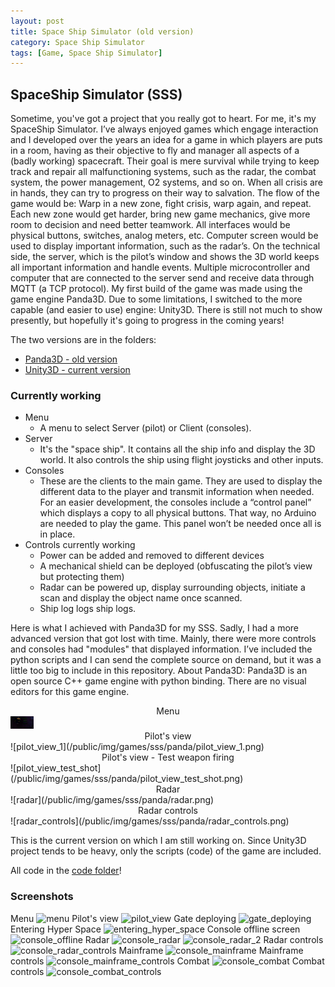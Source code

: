 ```yaml
---
layout: post
title: Space Ship Simulator (old version)
category: Space Ship Simulator
tags: [Game, Space Ship Simulator]
---
```

## SpaceShip Simulator (SSS)
Sometime, you've got a project that you really got to heart. For me, it's my SpaceShip Simulator.
I’ve always enjoyed games which engage interaction and I developed over the years an idea for a game in which players are puts in a room, having as their objective to fly and manager all aspects of a (badly working) spacecraft. Their goal is mere survival while trying to keep track and repair all malfunctioning systems, such as the radar, the combat system, the power management, O2 systems, and so on. When all crisis are in hands, they can try to progress on their way to salvation.
The flow of the game would be: Warp in a new zone, fight crisis, warp again, and repeat. Each new zone would get harder, bring new game mechanics, give more room to decision and need better teamwork.
All interfaces would be physical buttons, switches, analog meters, etc. Computer screen would be used to display important information, such as the radar’s.
On the technical side, the server, which is the pilot’s window and shows the 3D world keeps all important information and handle events. Multiple microcontroller and computer that are connected to the server send and receive data through MQTT (a TCP protocol).
My first build of the game was made using the game engine Panda3D. Due to some limitations, I switched to the more capable (and easier to use) engine: Unity3D.
There is still not much to show presently, but hopefully it's going to progress in the coming years!

The two versions are in the folders:
- [Panda3D - old version](./Panda3D%20-%20old%20version)
- [Unity3D - current version](./Unity3D%20-%20current%20version)

### Currently working
- Menu
    - A menu to select Server (pilot) or Client (consoles).
- Server
    - It's the "space ship". It contains all the ship info and display the 3D world. It also controls the ship using flight joysticks and other inputs.
- Consoles
    - These are the clients to the main game. They are used to display the different data to the player and transmit information when needed. For an easier development, the consoles include a “control panel” which displays a copy to all physical buttons. That way, no Arduino are needed to play the game. This panel won’t be needed once all is in place.
- Controls currently working
    - Power can be added and removed to different devices
    - A mechanical shield can be deployed (obfuscating the pilot’s view but protecting them)
    - Radar can be powered up, display surrounding objects, initiate a scan and display the object name once scanned.
    - Ship log logs ship logs.


Here is what I achieved with Panda3D for my SSS. Sadly, I had a more advanced version that got lost with time. Mainly, there were more controls and consoles had "modules" that displayed information.
I’ve included the python scripts and I can send the complete source on demand, but it was a little too big to include in this repository.
About Panda3D: Panda3D is an open source C++ game engine with python binding. There are no visual editors for this game engine.

<center>Menu</center>
<img src="/public/img/games/sss/panda/menu.png" height="20px;" style=" margin-left: auto; margin-right: auto;"/>
<img src=""></img>
<center>Pilot's view</center>
![pilot_view_1](/public/img/games/sss/panda/pilot_view_1.png)
<center>Pilot's view - Test weapon firing</center>
![pilot_view_test_shot](/public/img/games/sss/panda/pilot_view_test_shot.png)
<center>Radar</center>
![radar](/public/img/games/sss/panda/radar.png)
<center>Radar controls</center>
![radar_controls](/public/img/games/sss/panda/radar_controls.png)



This is the current version on which I am still working on.
Since Unity3D project tends to be heavy, only the scripts (code) of the game are included.

All code in the [code folder](./code)!

### Screenshots
Menu
![menu](./screenshots/menu.png)
Pilot's view
![pilot_view](./screenshots/pilot_view.png)
Gate deploying
![gate_deploying](./screenshots/gate_deploying.png)
Entering Hyper Space
![entering_hyper_space](./screenshots/entering_hyper_space.png)
Console offline screen
![console_offline](./screenshots/console_offline.png)
Radar
![console_radar](./screenshots/console_radar.png)
![console_radar_2](./screenshots/console_radar_2.png)
Radar controls
![console_radar_controls](./screenshots/console_radar_controls.png)
Mainframe
![console_mainframe](./screenshots/console_mainframe.png)
Mainframe controls
![console_mainframe_controls](./screenshots/console_mainframe_controls.png)
Combat
![console_combat](./screenshots/console_combat.png)
Combat controls
![console_combat_controls](./screenshots/console_combat_controls.png)
